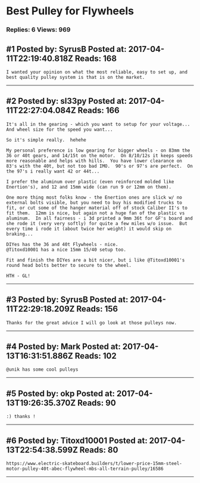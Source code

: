 # Best Pulley for Flywheels

### Replies: 6 Views: 969

## \#1 Posted by: SyrusB Posted at: 2017-04-11T22:19:40.818Z Reads: 168

```
I wanted your opinion on what the most reliable, easy to set up, and best quality pulley system is that is on the market.
```

---
## \#2 Posted by: sl33py Posted at: 2017-04-11T22:27:04.084Z Reads: 166

```
It's all in the gearing - which you want to setup for your voltage...  And wheel size for the speed you want...

So it's simple really.  hehehe

My personal preference is low gearing for bigger wheels - on 83mm the 36 or 40t gears, and 14/15t on the motor.  On 8/10/12s it keeps speeds more reasonable and helps with hills.  You have lower clearance on 83's with the 40t, but not too bad IMO.  90's or 97's are perfect.  On the 97's i really want 42 or 44t...

I prefer the aluminum over plastic (even reinforced molded like Enertion's), and 12 and 15mm wide (can run 9 or 12mm on them).

One more thing most folks know - the Enertion ones are slick w/ no external bolts visible, but you need to buy his modified trucks to fit, or cut some of the hanger material off of stock Caliber II's to fit them.  12mm is nice, but again not a huge fan of the plastic vs aluminum.  In all fairness - i 3d printed a 9mm 36t for GF's board and she rode it (very very softly) for quite a few miles w/o issue.  But every time i rode it (about twice her weight) it would skip on braking...

DIYes has the 36 and 40t Flywheels - nice.
@Titoxd10001 has a nice 15mm 15/40 setup too.

Fit and finish the DIYes are a bit nicer, but i like @Titoxd10001's round head bolts better to secure to the wheel.  

HTH - GL!
```

---
## \#3 Posted by: SyrusB Posted at: 2017-04-11T22:29:18.209Z Reads: 156

```
Thanks for the great advice I will go look at those pulleys now.
```

---
## \#4 Posted by: Mark Posted at: 2017-04-13T16:31:51.886Z Reads: 102

```
@unik has some cool pulleys
```

---
## \#5 Posted by: okp Posted at: 2017-04-13T19:26:35.370Z Reads: 90

```
:) thanks !
```

---
## \#6 Posted by: Titoxd10001 Posted at: 2017-04-13T22:54:38.599Z Reads: 80

```
https://www.electric-skateboard.builders/t/lower-price-15mm-steel-motor-pulley-40t-abec-flywheel-mbs-all-terrain-pulley/16586
```

---
